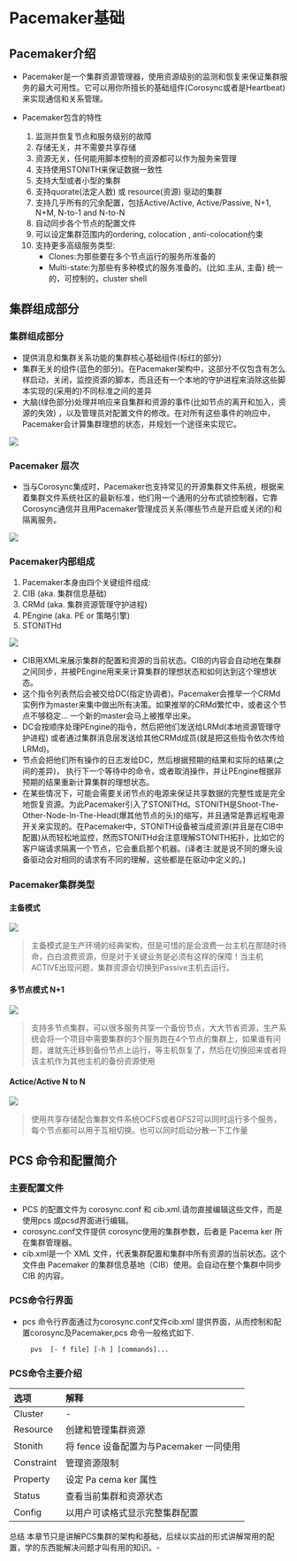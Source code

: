 # Pacemaker基础
## Pacemaker介绍
* Pacemaker是一个集群资源管理器，使用资源级别的监测和恢复来保证集群服务的最大可用性。它可以用你所擅长的基础组件(Corosync或者是Heartbeat)来实现通信和关系管理。
* Pacemaker包含的特性
    
    1. 监测并恢复节点和服务级别的故障
    2. 存储无关，并不需要共享存储
    3. 资源无关，任何能用脚本控制的资源都可以作为服务来管理
    4. 支持使用STONITH来保证数据一致性
    5. 支持大型或者小型的集群
    6. 支持quorate(法定人数) 或 resource(资源) 驱动的集群 
    7. 支持几乎所有的冗余配置，包括Active/Active, Active/Passive, N+1, N+M, N-to-1 and N-to-N
    8. 自动同步各个节点的配置文件
    9. 可以设定集群范围内的ordering, colocation , anti-colocation约束
    10. 支持更多高级服务类型: 
        * Clones:为那些要在多个节点运行的服务所准备的
        * Multi-state:为那些有多种模式的服务准备的。(比如.主从, 主备) 统一的，可控制的，cluster shell

## 集群组成部分
### 集群组成部分
* 提供消息和集群关系功能的集群核心基础组件(标红的部分)
* 集群无关的组件(蓝色的部分)。在Pacemaker架构中，这部分不仅包含有怎么样启动，关闭，监控资源的脚本，而且还有一个本地的守护进程来消除这些脚本实现的(采用的)不同标准之间的差异
* 大脑(绿色部分)处理并响应来自集群和资源的事件(比如节点的离开和加入，资源的失效) ，以及管理员对配置文件的修改。在对所有这些事件的响应中，Pacemaker会计算集群理想的状态，并规划一个途径来实现它。

![](./images/Cluster/1-1.png)

### Pacemaker 层次
* 当与Corosync集成时，Pacemaker也支持常见的开源集群文件系统，根据来着集群文件系统社区的最新标准，他们用一个通用的分布式锁控制器，它靠Corosync通信并且用Pacemaker管理成员关系(哪些节点是开启或关闭的)和隔离服务。

![](./images/Cluster/1-2.png)

### Pacemaker内部组成
1. Pacemaker本身由四个关键组件组成:
2. CIB (aka. 集群信息基础)
3. CRMd (aka. 集群资源管理守护进程)
4. PEngine (aka. PE or 策略引擎)
5. STONITHd

![](./images/Cluster/1-3.png)

* CIB用XML来展示集群的配置和资源的当前状态。CIB的内容会自动地在集群之间同步，并被PEngine用来来计算集群的理想状态和如何达到这个理想状态。
* 这个指令列表然后会被交给DC(指定协调者)。Pacemaker会推举一个CRMd实例作为master来集中做出所有决策。如果推举的CRMd繁忙中，或者这个节点不够稳定... 一个新的master会马上被推举出来。
* DC会按顺序处理PEngine的指令，然后把他们发送给LRMd(本地资源管理守护进程) 或者通过集群消息层发送给其他CRMd成员(就是把这些指令依次传给LRMd)。
* 节点会把他们所有操作的日志发给DC，然后根据预期的结果和实际的结果(之间的差异)， 执行下一个等待中的命令，或者取消操作，并让PEngine根据非预期的结果重新计算集群的理想状态。
* 在某些情况下，可能会需要关闭节点的电源来保证共享数据的完整性或是完全地恢复资源。为此Pacemaker引入了STONITHd。STONITH是Shoot-The-Other-Node-In-The-Head(爆其他节点的头)的缩写，并且通常是靠远程电源开关来实现的。在Pacemaker中，STONITH设备被当成资源(并且是在CIB中配置)从而轻松地监控，然而STONITHd会注意理解STONITH拓扑，比如它的客户端请求隔离一个节点，它会重启那个机器。(译者注:就是说不同的爆头设备驱动会对相同的请求有不同的理解，这些都是在驱动中定义的。)

### Pacemaker集群类型
#### 主备模式

![](./images/Cluster/ab.png)

>主备模式是生产环境的经典架构，但是可惜的是会浪费一台主机在那随时待命，白白浪费资源，但是对于关键业务是必须有这样的保障！当主机ACTIVE出现问题，集群资源会切换到Passive主机去运行。

#### 多节点模式 N+1

![](./images/Cluster/sharef.png)

> 支持多节点集群，可以很多服务共享一个备份节点，大大节省资源，生产系统会将一个项目中需要集群的3个服务跑在4个节点的集群上，如果谁有问题，谁就先迁移到备份节点上运行，等主机恢复了，然后在切换回来或者将该主机作为其他主机的备份资源使用

#### Actice/Active  N to N
![](./images/Cluster/aa.png)

>使用共享存储配合集群文件系统OCFS或者GFS2可以同时运行多个服务，每个节点都可以用于互相切换。也可以同时启动分散一下工作量

## PCS 命令和配置简介

### 主要配置文件
* PCS 的配置文件为 corosync.conf 和 cib.xml.请勿直接编辑这些文件，而是使用pcs 或pcsd界面进行编辑。
* corosync.conf文件提供 corosync使用的集群参数，后者是 Pacema ker  所在集群管理器。
* cib.xml是一个 XML 文件，代表集群配置和集群中所有资源的当前状态。这个文件由 Pacemaker  的集群信息基地（CIB）使用。会自动在整个集群中同步 CIB 的内容。

### PCS命令行界面
* pcs 命令行界面通过为corosync.conf文件cib.xml 提供界面，从而控制和配置corosync及Pacemaker,pcs 命令一般格式如下.
    
        pvs  [- f file] [-h ] [commands]...

### PCS命令主要介绍
|选项|解释|
|:----|:---
|Cluster|	-
|Resource|	创建和管理集群资源
|Stonith|	将 fence 设备配置为与Pacemaker 一同使用
|Constraint|	管理资源限制
|Property|	设定 Pa cema ker  属性
|Status|	查看当前集群和资源状态
|Config|	以用户可读格式显示完整集群配置

总结
本章节只是讲解PCS集群的架构和基础，后续以实战的形式讲解常用的配置，学的东西能解决问题才叫有用的知识。-

